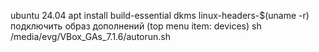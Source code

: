 
ubuntu 24.04
apt install build-essential dkms linux-headers-$(uname -r)
подключить образ дополнений (top menu item: devices)
sh /media/evg/VBox_GAs_7.1.6/autorun.sh

